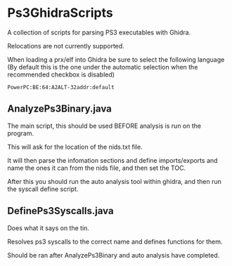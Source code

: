 
# Ps3GhidraScripts

A collection of scripts for parsing PS3 executables with Ghidra.

Relocations are not currently supported.

When loading a prx/elf into Ghidra be sure to select the following language (By default this is the one under the automatic selection when the recommended checkbox is disabled)
```
PowerPC:BE:64:A2ALT-32addr:default
```

## AnalyzePs3Binary.java
The main script, this should be used BEFORE analysis is run on the program.

This will ask for the location of the nids.txt file.

It will then parse the infomation sections and define imports/exports and name the ones it can from the nids file, and then set the TOC.

After this you should run the auto analysis tool within ghidra, and then run the syscall define script.

## DefinePs3Syscalls.java
Does what it says on the tin.

Resolves ps3 syscalls to the correct name and defines functions for them.

Should be ran after AnalyzePs3Binary and auto analysis have completed.
